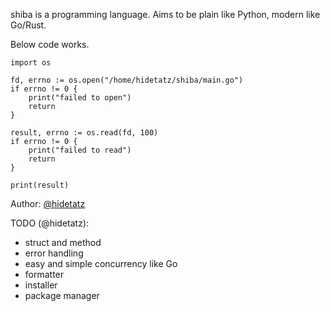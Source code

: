 shiba is a programming language. Aims to be plain like Python, modern like Go/Rust.

Below code works.

```
import os

fd, errno := os.open("/home/hidetatz/shiba/main.go")
if errno != 0 {
    print("failed to open")
    return
}

result, errno := os.read(fd, 100)
if errno != 0 {
    print("failed to read")
    return
}

print(result)
```

Author: [@hidetatz](https://github.com/hidetatz)

TODO (@hidetatz):
- struct and method
- error handling
- easy and simple concurrency like Go
- formatter
- installer
- package manager
